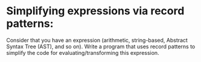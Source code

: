 # Simplifying expressions via record patterns:
Consider that you have an expression (arithmetic, string-based, Abstract Syntax Tree (AST), and so on). Write a program that uses record patterns to simplify the code for evaluating/transforming this expression.